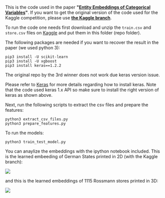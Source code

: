 This is the code used in the paper **"[Entity Embeddings of Categorical Variables](http://arxiv.org/abs/1604.06737)"**. If you want to get the original version of the code used for the Kaggle competition, please use [**the Kaggle branch**](https://github.com/entron/entity-embedding-rossmann/tree/kaggle).

To run the code one needs first download and unzip the `train.csv` and `store.csv` files on [Kaggle](https://www.kaggle.com/c/rossmann-store-sales/data) and put them in this folder (repo folder).

The following packages are needed if you want to recover the result in the paper (we used python 3):

```
pip3 install -U scikit-learn
pip3 install -U xgboost
pip3 install keras==1.2.2
```
The original repo by the 3rd winner does not work due keras version issue.

Please refer to [Keras](https://github.com/fchollet/keras) for more details regarding how to install keras. Note that the code used keras 1.x API so make sure to install the right version of keras as shown above.

Next, run the following scripts to extract the csv files and prepare the features:

```
python3 extract_csv_files.py
python3 prepare_features.py
``` 

To run the models:

```
python3 train_test_model.py
```

You can anaylize the embeddings with the ipython notebook included. This is the learned embeeding of German States printed in 2D (with the Kaggle branch):

[![](https://plot.ly/~entron/0/.png)](https://plot.ly/~entron/0.embed)

and this is the learned embeddings of 1115 Rossmann stores printed in 3D:

[![](https://plot.ly/~entron/2/.png)](https://plot.ly/~entron/2.embed)
